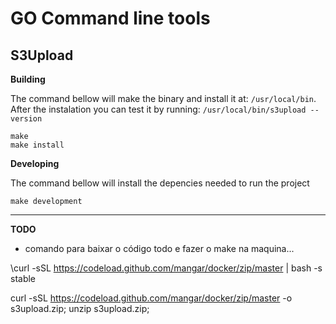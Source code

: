 # GO Command line tools


## S3Upload


__Building__

The command bellow will make the binary and install it at: ```/usr/local/bin```.
After the instalation you can test it by running: ```/usr/local/bin/s3upload --version```


	make
	make install


__Developing__

The command bellow will install the depencies needed to run the project


	make development




---



__TODO__

- comando para baixar o código todo e fazer o make na maquina...



\curl -sSL https://codeload.github.com/mangar/docker/zip/master | bash -s stable


curl -sSL https://codeload.github.com/mangar/docker/zip/master -o s3upload.zip; unzip s3upload.zip; 